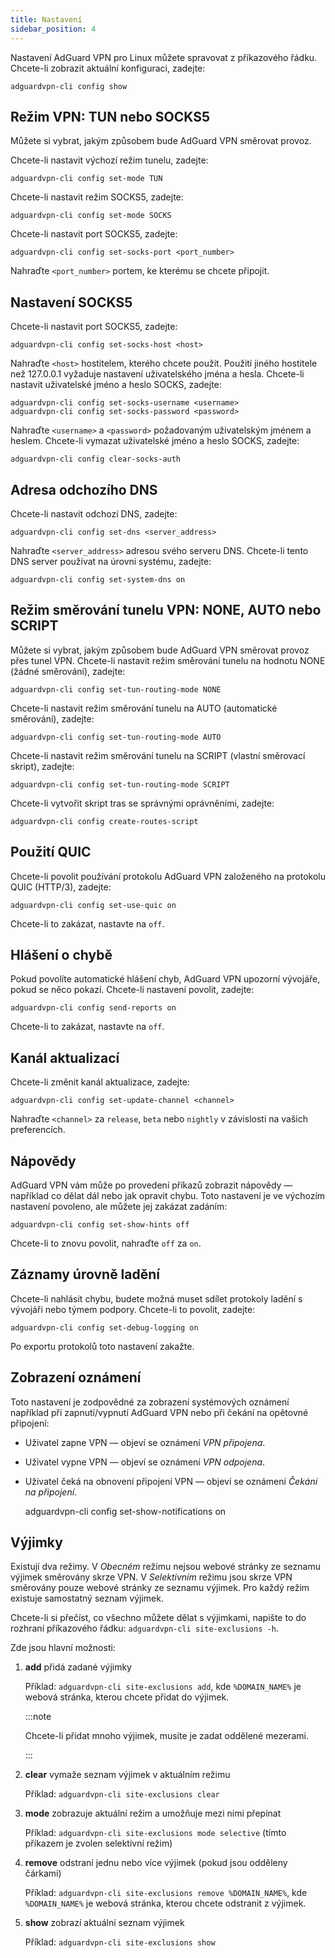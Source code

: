 ```yaml
---
title: Nastavení
sidebar_position: 4
---
```


Nastavení AdGuard VPN pro Linux můžete spravovat z příkazového řádku. Chcete-li zobrazit aktuální konfiguraci, zadejte:

```
adguardvpn-cli config show
```

## Režim VPN: TUN nebo SOCKS5

Můžete si vybrat, jakým způsobem bude AdGuard VPN směrovat provoz.

Chcete-li nastavit výchozí režim tunelu, zadejte:

```
adguardvpn-cli config set-mode TUN
```

Chcete-li nastavit režim SOCKS5, zadejte:

```
adguardvpn-cli config set-mode SOCKS
```

Chcete-li nastavit port SOCKS5, zadejte:

```
adguardvpn-cli config set-socks-port <port_number>
```

Nahraďte `<port_number>` portem, ke kterému se chcete připojit.

## Nastavení SOCKS5

Chcete-li nastavit port SOCKS5, zadejte:

```
adguardvpn-cli config set-socks-host <host>
```

Nahraďte `<host>` hostitelem, kterého chcete použít. Použití jiného hostitele než 127.0.0.1 vyžaduje nastavení uživatelského jména a hesla. Chcete-li nastavit uživatelské jméno a heslo SOCKS, zadejte:

```
adguardvpn-cli config set-socks-username <username>
adguardvpn-cli config set-socks-password <password>
```

Nahraďte `<username>` a `<password>` požadovaným uživatelským jménem a heslem. Chcete-li vymazat uživatelské jméno a heslo SOCKS, zadejte:

```
adguardvpn-cli config clear-socks-auth
```

## Adresa odchozího DNS

Chcete-li nastavit odchozí DNS, zadejte:

```
adguardvpn-cli config set-dns <server_address>
```

Nahraďte `<server_address>` adresou svého serveru DNS. Chcete-li tento DNS server používat na úrovni systému, zadejte:

```
adguardvpn-cli config set-system-dns on
```

## Režim směrování tunelu VPN: NONE, AUTO nebo SCRIPT

Můžete si vybrat, jakým způsobem bude AdGuard VPN směrovat provoz přes tunel VPN. Chcete-li nastavit režim směrování tunelu na hodnotu NONE (žádné směrování), zadejte:

```
adguardvpn-cli config set-tun-routing-mode NONE
```

Chcete-li nastavit režim směrování tunelu na AUTO (automatické směrování), zadejte:

```
adguardvpn-cli config set-tun-routing-mode AUTO
```

Chcete-li nastavit režim směrování tunelu na SCRIPT (vlastní směrovací skript), zadejte:

```
adguardvpn-cli config set-tun-routing-mode SCRIPT
```

Chcete-li vytvořit skript tras se správnými oprávněními, zadejte:

```
adguardvpn-cli config create-routes-script
```

## Použití QUIC

Chcete-li povolit používání protokolu AdGuard VPN založeného na protokolu QUIC (HTTP/3), zadejte:

```
adguardvpn-cli config set-use-quic on
```

Chcete-li to zakázat, nastavte na `off`.

## Hlášení o chybě

Pokud povolíte automatické hlášení chyb, AdGuard VPN upozorní vývojáře, pokud se něco pokazí. Chcete-li nastavení povolit, zadejte:

```
adguardvpn-cli config send-reports on
```

Chcete-li to zakázat, nastavte na `off`.

## Kanál aktualizací

Chcete-li změnit kanál aktualizace, zadejte:

```
adguardvpn-cli config set-update-channel <channel>
```

Nahraďte `<channel>` za `release`, `beta` nebo `nightly` v závislosti na vašich preferencích.

## Nápovědy

AdGuard VPN vám může po provedení příkazů zobrazit nápovědy — například co dělat dál nebo jak opravit chybu. Toto nastavení je ve výchozím nastavení povoleno, ale můžete jej zakázat zadáním:

```
adguardvpn-cli config set-show-hints off
```

Chcete-li to znovu povolit, nahraďte `off` za `on`.

## Záznamy úrovně ladění

Chcete-li nahlásit chybu, budete možná muset sdílet protokoly ladění s vývojáři nebo týmem podpory. Chcete-li to povolit, zadejte:

```
adguardvpn-cli config set-debug-logging on
```

Po exportu protokolů toto nastavení zakažte.

## Zobrazení oznámení

Toto nastavení je zodpovědné za zobrazení systémových oznámení například při zapnutí/vypnutí AdGuard VPN nebo při čekání na opětovné připojení:

- Uživatel zapne VPN — objeví se oznámení _VPN připojena_.
- Uživatel vypne VPN — objeví se oznámení _VPN odpojena_.
- Uživatel čeká na obnovení připojení VPN — objeví se oznámení _Čekání na připojení_.

    adguardvpn-cli config set-show-notifications on

## Výjimky

Existují dva režimy. V _Obecném_ režimu nejsou webové stránky ze seznamu výjimek směrovány skrze VPN. V _Selektivním_ režimu jsou skrze VPN směrovány pouze webové stránky ze seznamu výjimek. Pro každý režim existuje samostatný seznam výjimek.

Chcete-li si přečíst, co všechno můžete dělat s výjimkami, napište to do rozhraní příkazového řádku: `adguardvpn-cli site-exclusions -h`.

Zde jsou hlavní možnosti:

1. **add** přidá zadané výjimky

    Příklad: `adguardvpn-cli site-exclusions add`, kde `%DOMAIN_NAME%` je webová stránka, kterou chcete přidat do výjimek.

    :::note

    Chcete-li přidat mnoho výjimek, musíte je zadat oddělené mezerami.

    :::

2. **clear** vymaže seznam výjimek v aktuálním režimu

    Příklad: `adguardvpn-cli site-exclusions clear`

3. **mode** zobrazuje aktuální režim a umožňuje mezi nimi přepínat

    Příklad: `adguardvpn-cli site-exclusions mode selective` (tímto příkazem je zvolen selektivní režim)

4. **remove** odstraní jednu nebo více výjimek (pokud jsou odděleny čárkami)

    Příklad: `adguardvpn-cli site-exclusions remove %DOMAIN_NAME%`, kde `%DOMAIN_NAME%` je webová stránka, kterou chcete odstranit z výjimek.

5. **show** zobrazí aktuální seznam výjimek

    Příklad: `adguardvpn-cli site-exclusions show`

